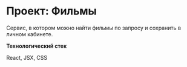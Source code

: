 # Проект: Фильмы

Сервис, в котором можно найти фильмы по запросу и сохранить в личном кабинете.

**Технологический стек**

React, JSX, CSS

